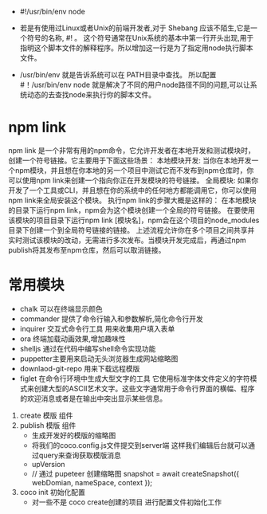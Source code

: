 * #!/usr/bin/env node

* 若是有使用过Linux或者Unix的前端开发者,对于 Shebang 应该不陌生,它是一个符号的名称, #! 。 这个符号通常在Unix系统的基本中第一行开头出现,用于指明这个脚本文件的解释程序。所以增加这一行是为了指定用node执行脚本文件。
* /usr/bin/env 就是告诉系统可以在 PATH目录中查找。 所以配置 #！/usr/bin/env node 就是解决了不同的用户node路径不同的问题,可以让系统动态的去查找node来执行你的脚本文件。


# npm link 
npm link 是一个非常有用的npm命令，它允许开发者在本地开发和测试模块时，创建一个符号链接。它主要用于下面这些场景：
本地模块开发: 当你在本地开发一个npm模块，并且想在你本地的另一个项目中测试它而不发布到npm仓库时，你可以使用npm link来创建一个指向你正在开发模块的符号链接。
全局模块: 如果你开发了一个工具或CLI，并且想在你的系统中的任何地方都能调用它，你可以使用npm link来全局安装这个模块。
执行npm link的步骤大概是这样的：
在本地模块的目录下运行npm link，npm会为这个模块创建一个全局的符号链接。
在要使用该模块的项目目录下运行npm link [模块名]，npm会在这个项目的node_modules目录下创建一个到全局符号链接的链接。
上述流程允许你在多个项目之间共享并实时测试该模块的改动，无需进行多次发布。当模块开发完成后，再通过npm publish将其发布至npm仓库，然后可以取消链接。

# 常用模块

* chalk 可以在终端显示颜色
* commander 提供了命令行输入和参数解析,简化命令行开发
* inquirer 交互式命令行工具 用来收集用户填入表单
* ora 终端加载动画效果,增加趣味性
* shelljs 通过在代码中编写shell命令实现功能
* puppetter主要用来启动无头浏览器生成网站缩略图
* downlaod-git-repo 用来下载远程模版
* figlet 在命令行环境中生成大型文字的工具 它使用标准字体文件定义的字符模式来创建大型的ASCII艺术文字。这些文字通常用于命令行界面的横幅、程序的欢迎消息或者是在输出中突出显示某些信息。


1. create 模版 组件
2. publish 模版 组件
    - 生成开发好的模版的缩略图
    - 将我们的coco.config.js文件提交到server端  这样我们编辑后台就可以通过query来查询获取模版消息
    - upVersion
    -   // 通过 pupeteer 创建缩略图
    snapshot = await createSnapshot({ webDomian, nameSpace, context });
3. coco init 初始化配置
    - 对一些不是 coco create创建的项目 进行配置文件初始化工作